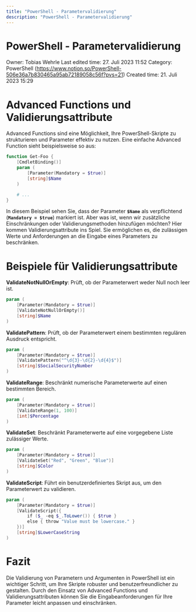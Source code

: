 ```yaml
---
title: "PowerShell - Parametervalidierung"
description: "PowerShell - Parametervalidierung"
---
```


# PowerShell - Parametervalidierung

Owner: Tobias Wehrle
Last edited time: 27. Juli 2023 11:52
Category: PowerShell (https://www.notion.so/PowerShell-506e36a7b830465a95ab72189058c56f?pvs=21)
Created time: 21. Juli 2023 15:29

# **Advanced Functions und Validierungsattribute**

Advanced Functions sind eine Möglichkeit, Ihre PowerShell-Skripte zu strukturieren und Parameter effektiv zu nutzen. Eine einfache Advanced Function sieht beispielsweise so aus:

```powershell
function Get-Foo {
    [CmdletBinding()]
    param (
        [Parameter(Mandatory = $true)]
        [string]$Name
    )

    # ...
}
```

In diesem Beispiel sehen Sie, dass der Parameter **`$Name`** als verpflichtend (**`Mandatory = $true`**) markiert ist. Aber was ist, wenn wir zusätzliche Einschränkungen oder Validierungsmethoden hinzufügen möchten? Hier kommen Validierungsattribute ins Spiel. Sie ermöglichen es, die zulässigen Werte und Anforderungen an die Eingabe eines Parameters zu beschränken.

# **Beispiele für Validierungsattribute**

**ValidateNotNullOrEmpty**: Prüft, ob der Parameterwert weder Null noch leer ist.

```powershell
param (
    [Parameter(Mandatory = $true)]
    [ValidateNotNullOrEmpty()]
    [string]$Name
)
```

**ValidatePattern**: Prüft, ob der Parameterwert einem bestimmten regulären Ausdruck entspricht.

```powershell
param (
    [Parameter(Mandatory = $true)]
    [ValidatePattern("^\d{3}-\d{2}-\d{4}$")]
    [string]$SocialSecurityNumber
)
```

**ValidateRange**: Beschränkt numerische Parameterwerte auf einen bestimmten Bereich.

```powershell
param (
    [Parameter(Mandatory = $true)]
    [ValidateRange(1, 100)]
    [int]$Percentage
)
```

**ValidateSet**: Beschränkt Parameterwerte auf eine vorgegebene Liste zulässiger Werte.

```powershell
param (
    [Parameter(Mandatory = $true)]
    [ValidateSet("Red", "Green", "Blue")]
    [string]$Color
)
```

**ValidateScript**: Führt ein benutzerdefiniertes Skript aus, um den Parameterwert zu validieren.

```powershell
param (
    [Parameter(Mandatory = $true)]
    [ValidateScript({
        if ($_ -eq $_.ToLower()) { $true }
        else { throw "Value must be lowercase." }
    })]
    [string]$LowerCaseString
)
```

# **Fazit**

Die Validierung von Parametern und Argumenten in PowerShell ist ein wichtiger Schritt, um Ihre Skripte robuster und benutzerfreundlicher zu gestalten. Durch den Einsatz von Advanced Functions und Validierungsattributen können Sie die Eingabeanforderungen für Ihre Parameter leicht anpassen und einschränken.
